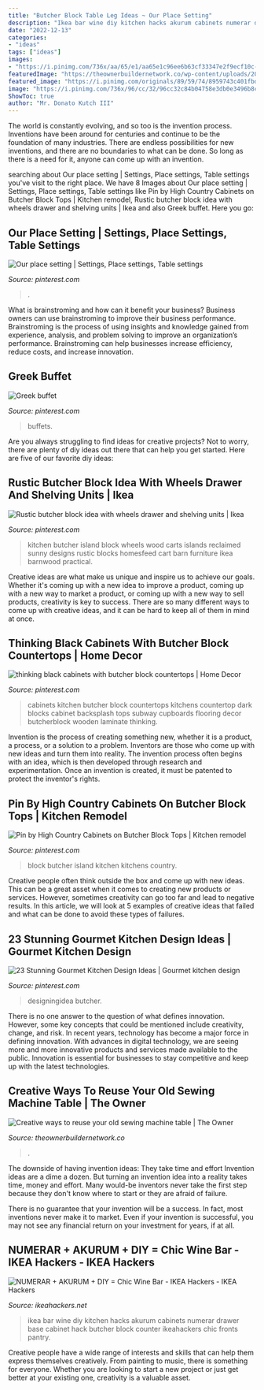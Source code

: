 ```yaml
---
title: "Butcher Block Table Leg Ideas ~ Our Place Setting"
description: "Ikea bar wine diy kitchen hacks akurum cabinets numerar drawer base cabinet hack butcher block counter ikeahackers chic fronts pantry"
date: "2022-12-13"
categories:
- "ideas"
tags: ["ideas"]
images:
- "https://i.pinimg.com/736x/aa/65/e1/aa65e1c96ee6b63cf33347e2f9ecf10c--place-settings-places.jpg"
featuredImage: "https://theownerbuildernetwork.co/wp-content/uploads/2016/05/Upcycled-Old-Sewing-Machine-Table-05.jpg"
featured_image: "https://i.pinimg.com/originals/89/59/74/8959743c401fbdfdd40b31c26f5a16cb.jpg"
image: "https://i.pinimg.com/736x/96/cc/32/96cc32c84b04758e3db0e3496b8cb560--buffets.jpg"
ShowToc: true
author: "Mr. Donato Kutch III"
---
```



The world is constantly evolving, and so too is the invention process. Inventions have been around for centuries and continue to be the foundation of many industries. There are endless possibilities for new inventions, and there are no boundaries to what can be done. So long as there is a need for it, anyone can come up with an invention.

	

		
searching about Our place setting | Settings, Place settings, Table settings you've visit to the right place. We have 8 Images about Our place setting | Settings, Place settings, Table settings like Pin by High Country Cabinets on Butcher Block Tops | Kitchen remodel, Rustic butcher block idea with wheels drawer and shelving units | Ikea and also Greek buffet. Here you go:
		
    
## Our Place Setting | Settings, Place Settings, Table Settings

<img loading=lazy src="https://i.pinimg.com/736x/aa/65/e1/aa65e1c96ee6b63cf33347e2f9ecf10c--place-settings-places.jpg" onerror="this.onerror=null;this.src='https://tse1.mm.bing.net/th?id=OIP.G1XPqF51Gi-CqOZVp7VlLgHaJ3&amp;pid=15.1';" alt="Our place setting | Settings, Place settings, Table settings">

_Source: pinterest.com_

>. 

	

What is brainstroming and how can it benefit your business?
Business owners can use brainstroming to improve their business performance. Brainstroming is the process of using insights and knowledge gained from experience, analysis, and problem solving to improve an organization’s performance. Brainstroming can help businesses increase efficiency, reduce costs, and increase innovation.

    
## Greek Buffet

<img loading=lazy src="https://i.pinimg.com/736x/96/cc/32/96cc32c84b04758e3db0e3496b8cb560--buffets.jpg" onerror="this.onerror=null;this.src='https://tse3.mm.bing.net/th?id=OIP.XAPwcMGJz4wfTTV6l_GufgHaE5&amp;pid=15.1';" alt="Greek buffet">

_Source: pinterest.com_

>buffets. 

	

Are you always struggling to find ideas for creative projects? Not to worry, there are plenty of diy ideas out there that can help you get started. Here are five of our favorite diy ideas: 

    
## Rustic Butcher Block Idea With Wheels Drawer And Shelving Units | Ikea

<img loading=lazy src="https://i.pinimg.com/736x/48/69/68/48696890f0fa1db76ad49d4ec74b1d71.jpg" onerror="this.onerror=null;this.src='https://tse2.mm.bing.net/th?id=OIP.ihST6WgXjElt2j41i_UM4AHaHa&amp;pid=15.1';" alt="Rustic butcher block idea with wheels drawer and shelving units | Ikea">

_Source: pinterest.com_

>kitchen butcher island block wheels wood carts islands reclaimed sunny designs rustic blocks homesfeed cart barn furniture ikea barnwood practical. 

	

Creative ideas are what make us unique and inspire us to achieve our goals. Whether it's coming up with a new idea to improve a product, coming up with a new way to market a product, or coming up with a new way to sell products, creativity is key to success. There are so many different ways to come up with creative ideas, and it can be hard to keep all of them in mind at once.

    
## Thinking Black Cabinets With Butcher Block Countertops | Home Decor

<img loading=lazy src="https://s-media-cache-ak0.pinimg.com/736x/f7/6d/f8/f76df80d1096a28731c1cc21a2870018.jpg" onerror="this.onerror=null;this.src='https://tse4.mm.bing.net/th?id=OIP.KvDERUYl09Nh4F-VHtnOoQHaFk&amp;pid=15.1';" alt="thinking black cabinets with butcher block countertops | Home Decor">

_Source: pinterest.com_

>cabinets kitchen butcher block countertops kitchens countertop dark blocks cabinet backsplash tops subway cupboards flooring decor butcherblock wooden laminate thinking. 

	

Invention is the process of creating something new, whether it is a product, a process, or a solution to a problem. Inventors are those who come up with new ideas and turn them into reality. The invention process often begins with an idea, which is then developed through research and experimentation. Once an invention is created, it must be patented to protect the inventor's rights.

    
## Pin By High Country Cabinets On Butcher Block Tops | Kitchen Remodel

<img loading=lazy src="https://i.pinimg.com/originals/89/59/74/8959743c401fbdfdd40b31c26f5a16cb.jpg" onerror="this.onerror=null;this.src='https://tse3.mm.bing.net/th?id=OIP._HNaAogwlbX4Q7WT9HC-ZgHaJ4&amp;pid=15.1';" alt="Pin by High Country Cabinets on Butcher Block Tops | Kitchen remodel">

_Source: pinterest.com_

>block butcher island kitchen kitchens country. 

	

Creative people often think outside the box and come up with new ideas. This can be a great asset when it comes to creating new products or services. However, sometimes creativity can go too far and lead to negative results. In this article, we will look at 5 examples of creative ideas that failed and what can be done to avoid these types of failures.

    
## 23 Stunning Gourmet Kitchen Design Ideas | Gourmet Kitchen Design

<img loading=lazy src="https://i.pinimg.com/originals/e1/b1/11/e1b11129334b27310cba718e206142d1.jpg" onerror="this.onerror=null;this.src='https://tse4.mm.bing.net/th?id=OIP.43W3XVF3_7SmiP-i71KqHAHaFe&amp;pid=15.1';" alt="23 Stunning Gourmet Kitchen Design Ideas | Gourmet kitchen design">

_Source: pinterest.com_

>designingidea butcher. 

	

There is no one answer to the question of what defines innovation. However, some key concepts that could be mentioned include creativity, change, and risk. In recent years, technology has become a major force in defining innovation. With advances in digital technology, we are seeing more and more innovative products and services made available to the public. Innovation is essential for businesses to stay competitive and keep up with the latest technologies.

    
## Creative Ways To Reuse Your Old Sewing Machine Table | The Owner

<img loading=lazy src="https://theownerbuildernetwork.co/wp-content/uploads/2016/05/Upcycled-Old-Sewing-Machine-Table-05.jpg" onerror="this.onerror=null;this.src='https://tse1.mm.bing.net/th?id=OIP.sYUXWn11Jl85R9mjll06QAHaJD&amp;pid=15.1';" alt="Creative ways to reuse your old sewing machine table | The Owner">

_Source: theownerbuildernetwork.co_

>. 

	

The downside of having invention ideas: They take time and effort
Invention ideas are a dime a dozen. But turning an invention idea into a reality takes time, money and effort.
Many would-be inventors never take the first step because they don't know where to start or they are afraid of failure.

There is no guarantee that your invention will be a success. In fact, most inventions never make it to market. Even if your invention is successful, you may not see any financial return on your investment for years, if at all.

    
## NUMERAR + AKURUM + DIY = Chic Wine Bar - IKEA Hackers - IKEA Hackers

<img loading=lazy src="http://www.ikeahackers.net/wp-content/uploads/2013/06/ikeahack1-728227.jpeg" onerror="this.onerror=null;this.src='https://tse1.mm.bing.net/th?id=OIP.7H59RCv-wfp09eL7-NeEKwHaJH&amp;pid=15.1';" alt="NUMERAR + AKURUM + DIY = Chic Wine Bar - IKEA Hackers - IKEA Hackers">

_Source: ikeahackers.net_

>ikea bar wine diy kitchen hacks akurum cabinets numerar drawer base cabinet hack butcher block counter ikeahackers chic fronts pantry. 

	

Creative people have a wide range of interests and skills that can help them express themselves creatively. From painting to music, there is something for everyone. Whether you are looking to start a new project or just get better at your existing one, creativity is a valuable asset.

